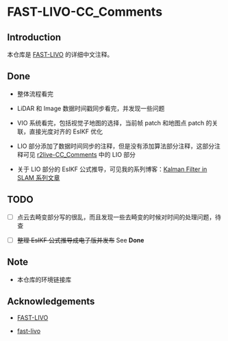 # FAST-LIVO-CC_Comments

## Introduction

本仓库是 [FAST-LIVO](https://github.com/hku-mars/FAST-LIVO) 的详细中文注释。



## Done

- 整体流程看完
- LiDAR 和 Image 数据时间戳同步看完，并发现一些问题
- VIO 系统看完，包括视觉子地图的选择，当前帧 patch 和地图点 patch 的关联，直接光度对齐的 EsIKF 优化
- LIO 部分添加了数据时间同步的注释，但是没有添加算法部分注释，这部分注释可见 [r2live-CC_Comments](https://github.com/Cc19245/r2live-CC_Comments) 中的 LIO 部分

- 关于 LIO 部分的 EsIKF 公式推导，可见我的系列博客：[Kalman Filter in SLAM 系列文章](https://blog.csdn.net/qq_42731705/article/details/129425086)



## TODO

- [ ] 点云去畸变部分写的很乱，而且发现一些去畸变的时候对时间的处理问题，待查
- [ ] ~~整理 EsIKF 公式推导成电子版并发布~~ See **Done**



## Note

- 本仓库的环境链接库



## Acknowledgements

- [FAST-LIVO](https://github.com/hku-mars/FAST-LIVO) 

- [fast-livo](https://github.com/hr2894235132/fast-livo)

